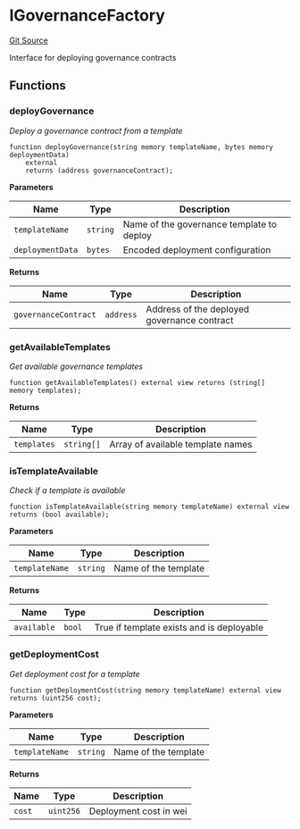 # IGovernanceFactory
[Git Source](https://github.com/capsign/protocol/blob/dfa6820124c5610a6bfa06329447dbae7c24bc0a/src/Governance/factory/interfaces/IGovernanceFactory.sol)

Interface for deploying governance contracts


## Functions
### deployGovernance

*Deploy a governance contract from a template*


```solidity
function deployGovernance(string memory templateName, bytes memory deploymentData)
    external
    returns (address governanceContract);
```
**Parameters**

|Name|Type|Description|
|----|----|-----------|
|`templateName`|`string`|Name of the governance template to deploy|
|`deploymentData`|`bytes`|Encoded deployment configuration|

**Returns**

|Name|Type|Description|
|----|----|-----------|
|`governanceContract`|`address`|Address of the deployed governance contract|


### getAvailableTemplates

*Get available governance templates*


```solidity
function getAvailableTemplates() external view returns (string[] memory templates);
```
**Returns**

|Name|Type|Description|
|----|----|-----------|
|`templates`|`string[]`|Array of available template names|


### isTemplateAvailable

*Check if a template is available*


```solidity
function isTemplateAvailable(string memory templateName) external view returns (bool available);
```
**Parameters**

|Name|Type|Description|
|----|----|-----------|
|`templateName`|`string`|Name of the template|

**Returns**

|Name|Type|Description|
|----|----|-----------|
|`available`|`bool`|True if template exists and is deployable|


### getDeploymentCost

*Get deployment cost for a template*


```solidity
function getDeploymentCost(string memory templateName) external view returns (uint256 cost);
```
**Parameters**

|Name|Type|Description|
|----|----|-----------|
|`templateName`|`string`|Name of the template|

**Returns**

|Name|Type|Description|
|----|----|-----------|
|`cost`|`uint256`|Deployment cost in wei|


